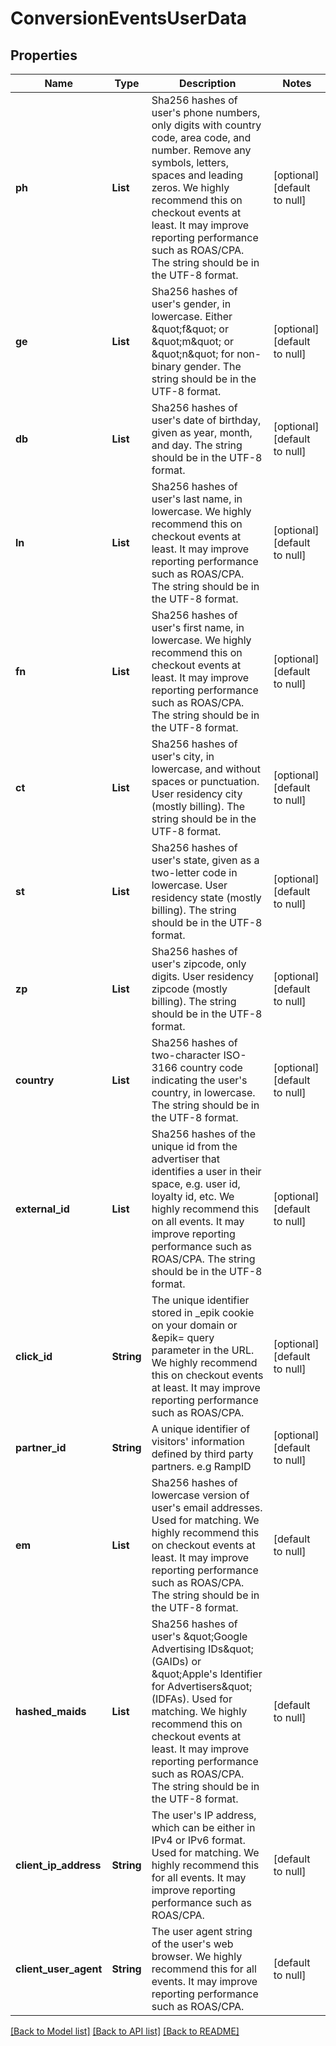 # ConversionEventsUserData
## Properties

| Name | Type | Description | Notes |
|------------ | ------------- | ------------- | -------------|
| **ph** | **List** | Sha256 hashes of user&#39;s phone numbers, only digits with country code, area code, and number. Remove any symbols, letters, spaces and leading zeros. We highly recommend this on checkout events at least. It may improve reporting performance such as ROAS/CPA. The string should be in the UTF-8 format. | [optional] [default to null] |
| **ge** | **List** | Sha256 hashes of user&#39;s gender, in lowercase. Either \&quot;f\&quot; or \&quot;m\&quot; or \&quot;n\&quot; for non-binary gender. The string should be in the UTF-8 format. | [optional] [default to null] |
| **db** | **List** | Sha256 hashes of user&#39;s date of birthday, given as year, month, and day. The string should be in the UTF-8 format. | [optional] [default to null] |
| **ln** | **List** | Sha256 hashes of user&#39;s last name, in lowercase. We highly recommend this on checkout events at least. It may improve reporting performance such as ROAS/CPA. The string should be in the UTF-8 format. | [optional] [default to null] |
| **fn** | **List** | Sha256 hashes of user&#39;s first name, in lowercase. We highly recommend this on checkout events at least. It may improve reporting performance such as ROAS/CPA. The string should be in the UTF-8 format. | [optional] [default to null] |
| **ct** | **List** | Sha256 hashes of user&#39;s city, in lowercase, and without spaces or punctuation. User residency city (mostly billing). The string should be in the UTF-8 format. | [optional] [default to null] |
| **st** | **List** | Sha256 hashes of user&#39;s state, given as a two-letter code in lowercase. User residency state (mostly billing). The string should be in the UTF-8 format. | [optional] [default to null] |
| **zp** | **List** | Sha256 hashes of user&#39;s zipcode, only digits. User residency zipcode (mostly billing). The string should be in the UTF-8 format. | [optional] [default to null] |
| **country** | **List** | Sha256 hashes of two-character ISO-3166 country code indicating the user&#39;s country, in lowercase. The string should be in the UTF-8 format. | [optional] [default to null] |
| **external\_id** | **List** | Sha256 hashes of the unique id from the advertiser that identifies a user in their space, e.g. user id, loyalty id, etc. We highly recommend this on all events. It may improve reporting performance such as ROAS/CPA. The string should be in the UTF-8 format. | [optional] [default to null] |
| **click\_id** | **String** | The unique identifier stored in _epik cookie on your domain or &amp;epik&#x3D; query parameter in the URL. We highly recommend this on checkout events at least. It may improve reporting performance such as ROAS/CPA. | [optional] [default to null] |
| **partner\_id** | **String** | A unique identifier of visitors&#39; information defined by third party partners. e.g RampID | [optional] [default to null] |
| **em** | **List** | Sha256 hashes of lowercase version of user&#39;s email addresses. Used for matching. We highly recommend this on checkout events at least. It may improve reporting performance such as ROAS/CPA. The string should be in the UTF-8 format. | [default to null] |
| **hashed\_maids** | **List** | Sha256 hashes of user&#39;s \&quot;Google Advertising IDs\&quot; (GAIDs) or \&quot;Apple&#39;s Identifier for Advertisers\&quot; (IDFAs). Used for matching. We highly recommend this on checkout events at least. It may improve reporting performance such as ROAS/CPA. The string should be in the UTF-8 format. | [default to null] |
| **client\_ip\_address** | **String** | The user&#39;s IP address, which can be either in IPv4 or IPv6 format. Used for matching. We highly recommend this for all events. It may improve reporting performance such as ROAS/CPA. | [default to null] |
| **client\_user\_agent** | **String** | The user agent string of the user&#39;s web browser. We highly recommend this for all events. It may improve reporting performance such as ROAS/CPA. | [default to null] |

[[Back to Model list]](../README.md#documentation-for-models) [[Back to API list]](../README.md#documentation-for-api-endpoints) [[Back to README]](../README.md)

